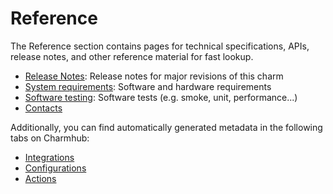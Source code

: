 # Reference

The Reference section contains pages for technical specifications, APIs, release notes, and other reference material for fast lookup.

* [Release Notes]: Release notes for major revisions of this charm
* [System requirements]: Software and hardware requirements 
* [Software testing]: Software tests (e.g. smoke, unit, performance...)
* [Contacts]

Additionally, you can find automatically generated metadata in the following tabs on Charmhub:
* [Integrations]
* [Configurations]
* [Actions]


<!-- Links -->
[Release Notes]: /t/12285
[System requirements]: /t/12307
[Software testing]: /t/12306
[Contacts]: /t/12305

[Integrations]: https://charmhub.io/pgbouncer/integrations?channel=1/stable
[Configurations]: https://charmhub.io/pgbouncer/configurations?channel=1/stable
[Actions]: https://charmhub.io/pgbouncer/actions?channel=1/stable